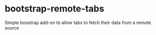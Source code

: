 bootstrap-remote-tabs
=====================

Simple boostrap add-on to allow tabs to fetch their data from a remote source
